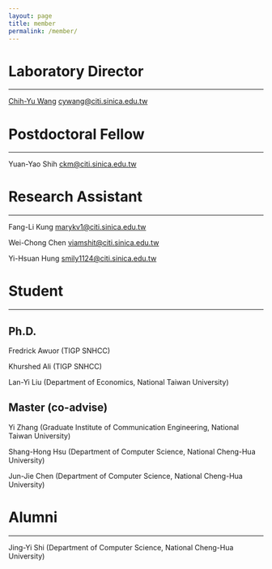 ```yaml
---
layout: page
title: member
permalink: /member/
---
```


# Laboratory Director

----------------

[Chih-Yu Wang](http://tom.ky) <cywang@citi.sinica.edu.tw>

# Postdoctoral Fellow

-----------------

Yuan-Yao Shih <ckm@citi.sinica.edu.tw>

# Research Assistant

----------------

Fang-Li Kung <marykv1@citi.sinica.edu.tw>

Wei-Chong Chen <viamshit@citi.sinica.edu.tw>

Yi-Hsuan Hung <smily1124@citi.sinica.edu.tw>

# Student

----------------

## Ph.D.

Fredrick Awuor (TIGP SNHCC)

Khurshed Ali (TIGP SNHCC)

Lan-Yi Liu (Department of Economics, National Taiwan University)

## Master (co-advise)

Yi Zhang (Graduate Institute of Communication Engineering, National Taiwan University)

Shang-Hong Hsu (Department of Computer Science, National Cheng-Hua University)

Jun-Jie Chen (Department of Computer Science, National Cheng-Hua University)

# Alumni

----------------

Jing-Yi Shi (Department of Computer Science, National Cheng-Hua University)
